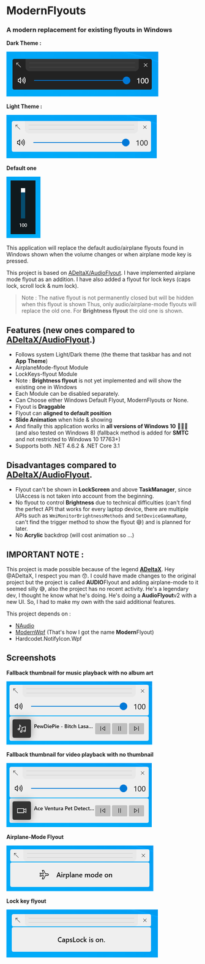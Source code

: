 # ModernFlyouts
### A modern replacement for existing flyouts in Windows

**Dark Theme :** 

![Audio_Dark](docs/images/Audio_Dark.png)

**Light Theme :** 

![Audio_Light](docs/images/Audio_Light.png)

**Default one**

![Audio_Old](docs/images/Audio_Old.png)

This application will replace the default audio/airplane flyouts found in Windows shown when the volume changes or when airplane mode key is pressed.

This project is based on [ADeltaX/AudioFlyout](https://github.com/ADeltaX/AudioFlyout). I have implemented airplane mode flyout as an addition. I have also added a flyout for lock keys (caps lock, scroll lock & num lock).

> Note : The native flyout is not permanently closed but will be hidden when this flyout is shown
> Thus, only audio/airplane-mode flyouts will replace the old one. For **Brightness flyout** the old one is shown.

## Features (new ones compared to [ADeltaX/AudioFlyout](https://github.com/ADeltaX/AudioFlyout).)
- Follows system Light/Dark theme (the theme that taskbar has and not **App Theme**)
- AirplaneMode-flyout Module
- LockKeys-flyout Module
- Note : **Brightness flyout** is not yet implemented and will show the existing one in Windows
- Each Module can be disabled separately.
- Can Choose either Windows Default Flyout, ModernFlyouts or None.
- Flyout is **Draggable**
- Flyout can **aligned to default position**
- **Slide Animation** when hide & showing
- And finally this application works in **all versions of Windows 10** 🎉🎉🎉 (and also tested on Windows 8) (fallback method is added for **SMTC** and not restricted to Windows 10 17763+)
- Supports both .NET 4.6.2 & .NET Core 3.1

## Disadvantages compared to [ADeltaX/AudioFlyout](https://github.com/ADeltaX/AudioFlyout).
- Flyout can't be shown in **LockScreen** and above **TaskManager**, since UIAccess is not taken into account from the beginning.
- No flyout to control **Brightness** due to technical difficulties (can't find the perfect API that works for every laptop device, there are multiple APIs such as `WmiMonitorBrightnessMethods` and `SetDeviceGammaRamp`, can't find the trigger method to show the flyout 😅) and is planned for later.
- No **Acrylic** backdrop (will cost animation so ...)

## IMPORTANT NOTE :
This project is made possible because of the legend **[ADeltaX](https://github.com/ADeltaX/)**.
Hey @ADeltaX, I respect you man 😙. I could have made changes to the original project but the project is called **AUDIO**Flyout and adding airplane-mode to it seemed silly 😅, also the project has no recent activity. He's a legendary dev, I thought he know what he's doing. He's doing a **AudioFlyout**v2 with a new UI. So, I had to make my own with the said additional features.

This project depends on : 
- [NAudio](https://github.com/naudio/NAudio)
- [ModernWpf](https://github.com/Kinnara/ModernWpf) (That's how I got the name **Modern**Flyout)
- Hardcodet.NotifyIcon.Wpf

## Screenshots

**Fallback thumbnail for music playback with no album art**

![Audio_Session_Music_NoAlbumArt](docs/images/Audio_Session_Music_NoAlbumArt.png)

**Fallback thumbnail for video playback with no thumbnail**

![Audio_Session_Video_NoThumbnail](docs/images/Audio_Session_Video_NoThumbnail.png)

**Airplane-Mode Flyout**

![Airplane_On_Light](docs/images/Airplane_On_Light.png)

**Lock key flyout**

![LockKey_Caps_Light](docs/images/LockKey_Caps_Light.png)